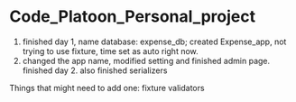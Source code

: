 # Code_Platoon_Personal_project
1. finished day 1, name database: expense_db; created Expense_app, not trying to use fixture, time set as auto right now.
2. changed the app name, modified setting and finished admin page. finished day 2. also finished serializers









Things that might need to add one:
fixture
validators